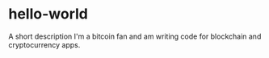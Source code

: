 # hello-world
A short description
I'm a bitcoin fan and am writing code for blockchain and cryptocurrency apps.
